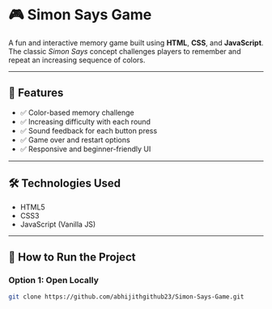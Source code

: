 # 🎮 Simon Says Game

A fun and interactive memory game built using **HTML**, **CSS**, and **JavaScript**.  
The classic *Simon Says* concept challenges players to remember and repeat an increasing sequence of colors.

---

## 🚀 Features
- ✅ Color-based memory challenge  
- ✅ Increasing difficulty with each round  
- ✅ Sound feedback for each button press  
- ✅ Game over and restart options  
- ✅ Responsive and beginner-friendly UI

---

## 🛠️ Technologies Used
- HTML5  
- CSS3  
- JavaScript (Vanilla JS)

---

## 📂 How to Run the Project

### Option 1: Open Locally
```bash
git clone https://github.com/abhijithgithub23/Simon-Says-Game.git
